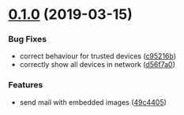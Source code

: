 # [0.1.0](https://github.com/krlwlfrt/motion-server/compare/d56f7a0...v0.1.0) (2019-03-15)


### Bug Fixes

* correct behaviour for trusted devices ([c95216b](https://github.com/krlwlfrt/motion-server/commit/c95216b))
* correctly show all devices in network ([d56f7a0](https://github.com/krlwlfrt/motion-server/commit/d56f7a0))


### Features

* send mail with embedded images ([49c4405](https://github.com/krlwlfrt/motion-server/commit/49c4405))



